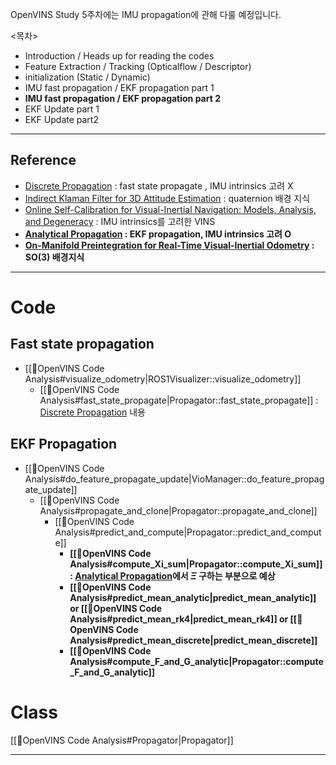 OpenVINS Study 5주차에는 IMU propagation에 관해 다룰 예정입니다.

<목차> 
- Introduction / Heads up for reading the codes
- Feature Extraction / Tracking (Opticalflow / Descriptor)
- initialization (Static / Dynamic)
- IMU fast propagation / EKF propagation part 1
- **IMU fast propagation / EKF propagation part 2**
- EKF Update part 1
- EKF Update part2
---
## Reference
- [Discrete Propagation](https://docs.openvins.com/propagation_discrete.html) : fast state propagate , IMU intrinsics 고려 X
-  [Indirect Klaman Filter for 3D Attitude Estimation](https://mars.cs.umn.edu/tr/reports/Trawny05b.pdf) : quaternion 배경 지식
- [Online Self-Calibration for Visual-Inertial Navigation: Models, Analysis, and Degeneracy](https://ieeexplore.ieee.org/stamp/stamp.jsp?tp=&arnumber=10145468) : IMU intrinsics를 고려한 VINS 
- **[Analytical Propagation](https://docs.openvins.com/propagation_analytical.html) : EKF propagation, IMU intrinsics 고려 O**
- **[On-Manifold Preintegration for Real-Time Visual-Inertial Odometry](https://rpg.ifi.uzh.ch/docs/TRO16_forster.pdf) : SO(3) 배경지식** 
---
# Code
## Fast state propagation
- [[🧩OpenVINS Code Analysis#visualize_odometry|ROS1Visualizer::visualize_odometry]]
	- [[🧩OpenVINS Code Analysis#fast_state_propagate|Propagator::fast_state_propagate]] : [Discrete Propagation](https://docs.openvins.com/propagation_discrete.html) 내용
## EKF Propagation
- [[🧩OpenVINS Code Analysis#do_feature_propagate_update|VioManager::do_feature_propagate_update]] 
	- [[🧩OpenVINS Code Analysis#propagate_and_clone|Propagator::propagate_and_clone]]
		- [[🧩OpenVINS Code Analysis#predict_and_compute|Propagator::predict_and_compute]]
			- **[[🧩OpenVINS Code Analysis#compute_Xi_sum|Propagator::compute_Xi_sum]] :  [Analytical Propagation](https://docs.openvins.com/propagation_analytical.html)에서 $\Xi$ 구하는 부분으로 예상** 
			- **[[🧩OpenVINS Code Analysis#predict_mean_analytic|predict_mean_analytic]]  or   [[🧩OpenVINS Code Analysis#predict_mean_rk4|predict_mean_rk4]]   or   [[🧩OpenVINS Code Analysis#predict_mean_discrete|predict_mean_discrete]]** 
			- **[[🧩OpenVINS Code Analysis#compute_F_and_G_analytic|Propagator::compute_F_and_G_analytic]]**
# Class
[[🧩OpenVINS Code Analysis#Propagator|Propagator]]

---

